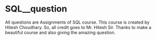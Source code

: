 # SQL__question
All questions are Assignments of SQL course. This course is created by Hitesh Choudhary. So, all credit goes to Mr. Hitesh Sir. Thanks to make a beautiful course and also giving the amazing question.
